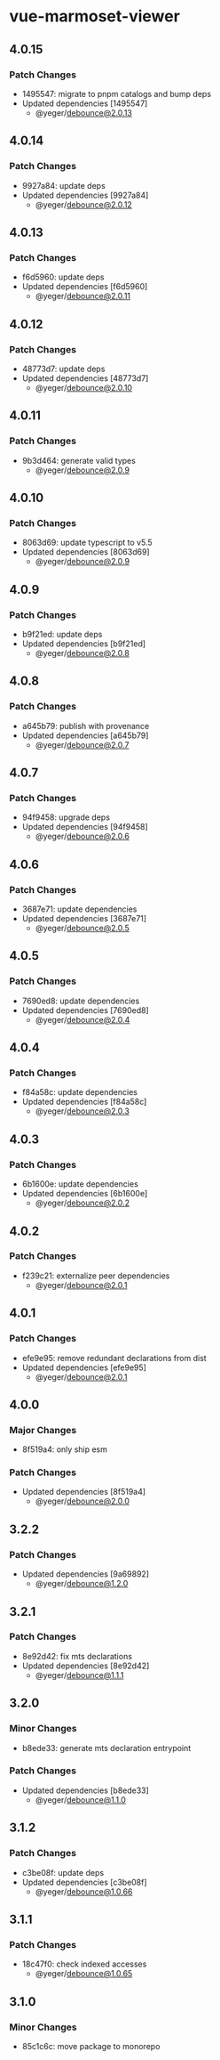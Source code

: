 # vue-marmoset-viewer

## 4.0.15

### Patch Changes

- 1495547: migrate to pnpm catalogs and bump deps
- Updated dependencies [1495547]
  - @yeger/debounce@2.0.13

## 4.0.14

### Patch Changes

- 9927a84: update deps
- Updated dependencies [9927a84]
  - @yeger/debounce@2.0.12

## 4.0.13

### Patch Changes

- f6d5960: update deps
- Updated dependencies [f6d5960]
  - @yeger/debounce@2.0.11

## 4.0.12

### Patch Changes

- 48773d7: update deps
- Updated dependencies [48773d7]
  - @yeger/debounce@2.0.10

## 4.0.11

### Patch Changes

- 9b3d464: generate valid types
  - @yeger/debounce@2.0.9

## 4.0.10

### Patch Changes

- 8063d69: update typescript to v5.5
- Updated dependencies [8063d69]
  - @yeger/debounce@2.0.9

## 4.0.9

### Patch Changes

- b9f21ed: update deps
- Updated dependencies [b9f21ed]
  - @yeger/debounce@2.0.8

## 4.0.8

### Patch Changes

- a645b79: publish with provenance
- Updated dependencies [a645b79]
  - @yeger/debounce@2.0.7

## 4.0.7

### Patch Changes

- 94f9458: upgrade deps
- Updated dependencies [94f9458]
  - @yeger/debounce@2.0.6

## 4.0.6

### Patch Changes

- 3687e71: update dependencies
- Updated dependencies [3687e71]
  - @yeger/debounce@2.0.5

## 4.0.5

### Patch Changes

- 7690ed8: update dependencies
- Updated dependencies [7690ed8]
  - @yeger/debounce@2.0.4

## 4.0.4

### Patch Changes

- f84a58c: update dependencies
- Updated dependencies [f84a58c]
  - @yeger/debounce@2.0.3

## 4.0.3

### Patch Changes

- 6b1600e: update dependencies
- Updated dependencies [6b1600e]
  - @yeger/debounce@2.0.2

## 4.0.2

### Patch Changes

- f239c21: externalize peer dependencies
  - @yeger/debounce@2.0.1

## 4.0.1

### Patch Changes

- efe9e95: remove redundant declarations from dist
- Updated dependencies [efe9e95]
  - @yeger/debounce@2.0.1

## 4.0.0

### Major Changes

- 8f519a4: only ship esm

### Patch Changes

- Updated dependencies [8f519a4]
  - @yeger/debounce@2.0.0

## 3.2.2

### Patch Changes

- Updated dependencies [9a69892]
  - @yeger/debounce@1.2.0

## 3.2.1

### Patch Changes

- 8e92d42: fix mts declarations
- Updated dependencies [8e92d42]
  - @yeger/debounce@1.1.1

## 3.2.0

### Minor Changes

- b8ede33: generate mts declaration entrypoint

### Patch Changes

- Updated dependencies [b8ede33]
  - @yeger/debounce@1.1.0

## 3.1.2

### Patch Changes

- c3be08f: update deps
- Updated dependencies [c3be08f]
  - @yeger/debounce@1.0.66

## 3.1.1

### Patch Changes

- 18c47f0: check indexed accesses
  - @yeger/debounce@1.0.65

## 3.1.0

### Minor Changes

- 85c1c6c: move package to monorepo
